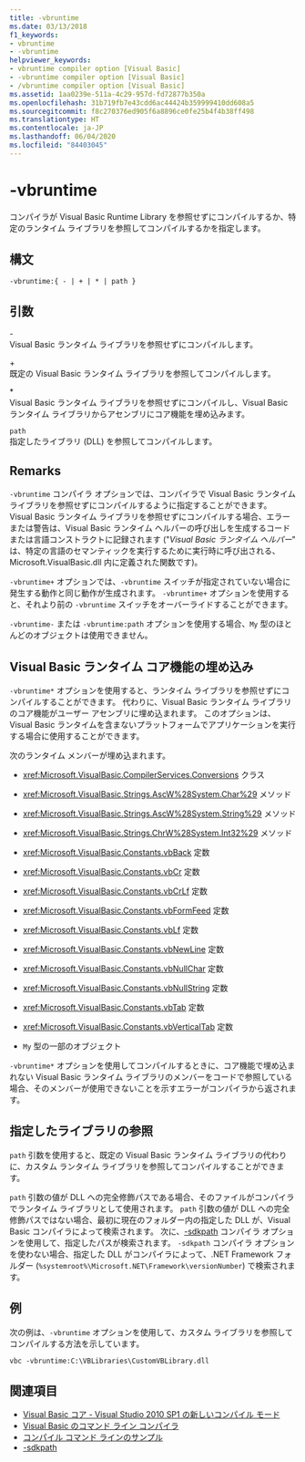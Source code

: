 ```yaml
---
title: -vbruntime
ms.date: 03/13/2018
f1_keywords:
- vbruntime
- -vbruntime
helpviewer_keywords:
- vbruntime compiler option [Visual Basic]
- -vbruntime compiler option [Visual Basic]
- /vbruntime compiler option [Visual Basic]
ms.assetid: 1aa0239e-511a-4c29-957d-fd72877b350a
ms.openlocfilehash: 31b719fb7e43cdd6ac44424b359999410dd608a5
ms.sourcegitcommit: f8c270376ed905f6a8896ce0fe25b4f4b38ff498
ms.translationtype: HT
ms.contentlocale: ja-JP
ms.lasthandoff: 06/04/2020
ms.locfileid: "84403045"
---
```

# <a name="-vbruntime"></a>-vbruntime
コンパイラが Visual Basic Runtime Library を参照せずにコンパイルするか、特定のランタイム ライブラリを参照してコンパイルするかを指定します。  
  
## <a name="syntax"></a>構文  
  
```console  
-vbruntime:{ - | + | * | path }  
```  
  
## <a name="arguments"></a>引数  
 \-  
 Visual Basic ランタイム ライブラリを参照せずにコンパイルします。  
  
 \+  
 既定の Visual Basic ランタイム ライブラリを参照してコンパイルします。  
  
 \*  
 Visual Basic ランタイム ライブラリを参照せずにコンパイルし、Visual Basic ランタイム ライブラリからアセンブリにコア機能を埋め込みます。  
  
 `path`  
 指定したライブラリ (DLL) を参照してコンパイルします。  
  
## <a name="remarks"></a>Remarks  
 `-vbruntime` コンパイラ オプションでは、コンパイラで Visual Basic ランタイム ライブラリを参照せずにコンパイルするように指定することができます。 Visual Basic ランタイム ライブラリを参照せずにコンパイルする場合、エラーまたは警告は、Visual Basic ランタイム ヘルパーの呼び出しを生成するコードまたは言語コンストラクトに記録されます ("*Visual Basic ランタイム ヘルパー*" は、特定の言語のセマンティックを実行するために実行時に呼び出される、Microsoft.VisualBasic.dll 内に定義された関数です)。  
  
 `-vbruntime+` オプションでは、`-vbruntime` スイッチが指定されていない場合に発生する動作と同じ動作が生成されます。 `-vbruntime+` オプションを使用すると、それより前の `-vbruntime` スイッチをオーバーライドすることができます。  
  
 `-vbruntime-` または `-vbruntime:path` オプションを使用する場合、`My` 型のほとんどのオブジェクトは使用できません。  
  
## <a name="embedding-visual-basic-runtime-core-functionality"></a>Visual Basic ランタイム コア機能の埋め込み  
 `-vbruntime*` オプションを使用すると、ランタイム ライブラリを参照せずにコンパイルすることができます。 代わりに、Visual Basic ランタイム ライブラリのコア機能がユーザー アセンブリに埋め込まれます。 このオプションは、Visual Basic ランタイムを含まないプラットフォームでアプリケーションを実行する場合に使用することができます。  
  
 次のランタイム メンバーが埋め込まれます。  
  
- <xref:Microsoft.VisualBasic.CompilerServices.Conversions> クラス  
  
- <xref:Microsoft.VisualBasic.Strings.AscW%28System.Char%29> メソッド  
  
- <xref:Microsoft.VisualBasic.Strings.AscW%28System.String%29> メソッド  
  
- <xref:Microsoft.VisualBasic.Strings.ChrW%28System.Int32%29> メソッド  
  
- <xref:Microsoft.VisualBasic.Constants.vbBack> 定数  
  
- <xref:Microsoft.VisualBasic.Constants.vbCr> 定数  
  
- <xref:Microsoft.VisualBasic.Constants.vbCrLf> 定数  
  
- <xref:Microsoft.VisualBasic.Constants.vbFormFeed> 定数  
  
- <xref:Microsoft.VisualBasic.Constants.vbLf> 定数  
  
- <xref:Microsoft.VisualBasic.Constants.vbNewLine> 定数  
  
- <xref:Microsoft.VisualBasic.Constants.vbNullChar> 定数  
  
- <xref:Microsoft.VisualBasic.Constants.vbNullString> 定数  
  
- <xref:Microsoft.VisualBasic.Constants.vbTab> 定数  
  
- <xref:Microsoft.VisualBasic.Constants.vbVerticalTab> 定数  
  
- `My` 型の一部のオブジェクト  
  
 `-vbruntime*` オプションを使用してコンパイルするときに、コア機能で埋め込まれない Visual Basic ランタイム ライブラリのメンバーをコードで参照している場合、そのメンバーが使用できないことを示すエラーがコンパイラから返されます。  
  
## <a name="referencing-a-specified-library"></a>指定したライブラリの参照  
 `path` 引数を使用すると、既定の Visual Basic ランタイム ライブラリの代わりに、カスタム ランタイム ライブラリを参照してコンパイルすることができます。  
  
 `path` 引数の値が DLL への完全修飾パスである場合、そのファイルがコンパイラでランタイム ライブラリとして使用されます。 `path` 引数の値が DLL への完全修飾パスではない場合、最初に現在のフォルダー内の指定した DLL が、Visual Basic コンパイラによって検索されます。 次に、[-sdkpath](sdkpath.md) コンパイラ オプションを使用して、指定したパスが検索されます。 `-sdkpath` コンパイラ オプションを使わない場合、指定した DLL がコンパイラによって、.NET Framework フォルダー (`%systemroot%\Microsoft.NET\Framework\versionNumber`) で検索されます。  
  
## <a name="example"></a>例  
 次の例は、`-vbruntime` オプションを使用して、カスタム ライブラリを参照してコンパイルする方法を示しています。  
  
```console
vbc -vbruntime:C:\VBLibraries\CustomVBLibrary.dll  
```  
  
## <a name="see-also"></a>関連項目

- [Visual Basic コア - Visual Studio 2010 SP1 の新しいコンパイル モード](https://devblogs.microsoft.com/vbteam/vb-core-new-compilation-mode-in-visual-studio-2010-sp1/)
- [Visual Basic のコマンド ライン コンパイラ](index.md)
- [コンパイル コマンド ラインのサンプル](sample-compilation-command-lines.md)
- [-sdkpath](sdkpath.md)
